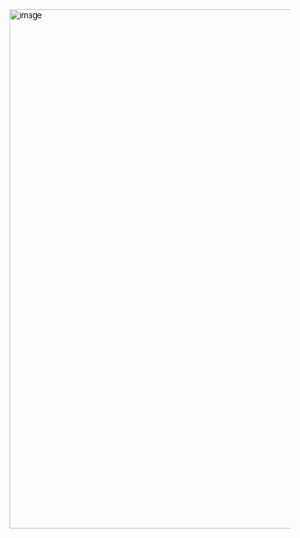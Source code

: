 <img width="1900" height="930" alt="image" src="https://github.com/user-attachments/assets/3e2db3ed-befe-4211-b90d-6c65e652f39b" />
